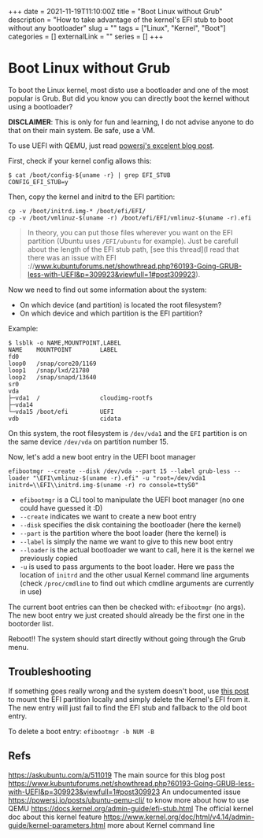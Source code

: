 +++
date = 2021-11-19T11:10:00Z
title = "Boot Linux without Grub"
description = "How to take advantage of the kernel's EFI stub to boot without any bootloader"
slug = ""
tags = ["Linux", "Kernel", "Boot"]
categories = []
externalLink = ""
series = []
+++

# Boot Linux without Grub

To boot the Linux kernel, most disto use a bootloader and one of the most popular is Grub. But did you know you can directly boot the kernel without using a bootloader?

**DISCLAIMER**: This is only for fun and learning, I do not advise anyone to do that on their main system. Be safe, use a VM.

To use UEFI with QEMU, just read [powersj's excelent blog post](https://powersj.io/posts/ubuntu-qemu-cli/#booting-with-uefi).

First, check if your kernel config allows this:

```
$ cat /boot/config-${uname -r} | grep EFI_STUB
CONFIG_EFI_STUB=y
```

Then, copy the kernel and initrd to the EFI partition:

```
cp -v /boot/initrd.img-* /boot/efi/EFI/
cp -v /boot/vmlinuz-$(uname -r) /boot/efi/EFI/vmlinuz-$(uname -r).efi
```

> In theory, you can put those files wherever you want on the EFI partition (Ubuntu uses `/EFI/ubuntu` for example). Just be carefull about the length of the EFI stub path, [see this thread](I read that there was an issue with EFI ://www.kubuntuforums.net/showthread.php?60193-Going-GRUB-less-with-UEFI&p=309923&viewfull=1#post309923).

Now we need to find out some information about the system:
 - On which device (and partition) is located the root filesystem?
 - On which device and which partition is the EFI partition?

Example:

```
$ lsblk -o NAME,MOUNTPOINT,LABEL
NAME    MOUNTPOINT        LABEL
fd0
loop0   /snap/core20/1169
loop1   /snap/lxd/21780
loop2   /snap/snapd/13640
sr0
vda
├─vda1  /                 cloudimg-rootfs
├─vda14
└─vda15 /boot/efi         UEFI
vdb                       cidata
```

On this system, the root filesystem is `/dev/vda1` and the `EFI` partition is on the same device `/dev/vda` on partition number 15.

Now, let's add a new boot entry in the UEFI boot manager

```
efibootmgr --create --disk /dev/vda --part 15 --label grub-less --loader "\EFI\vmlinuz-$(uname -r).efi" -u "root=/dev/vda1 initrd=\\EFI\\initrd.img-$(uname -r) ro console=ttyS0"
```

 - `efibootmgr` is a CLI tool to manipulate the UEFI boot manager (no one could have guessed it :D)
 - `--create` indicates we want to create a new boot entry
 - `--disk` specifies the disk containing the bootloader (here the kernel)
 - `--part` is the partition where the boot loader (here the kernel) is
 - `--label` is simply the name we want to give to this new boot entry
 - `--loader` is the actual bootloader we want to call, here it is the kernel we previously copied
 - `-u` is used to pass arguments to the boot loader. Here we pass the location of `initrd` and the other usual Kernel command line arguments (check `/proc/cmdline` to find out which cmdline arguments are currently in use)

The current boot entries can then be checked with: `efibootmgr` (no args). The new boot entry we just created should already be the first one in the bootorder list.

Reboot!! The system should start directly without going through the Grub menu.

## Troubleshooting

If something goes really wrong and the system doesn't boot, use [this post](./qemu_cheatsheet.md) to mount the EFI partition locally and simply delete the Kernel's EFI from it. The new entry will just fail to find the EFI stub and fallback to the old boot entry.

To delete a boot entry: `efibootmgr -b NUM -B`

## Refs

https://askubuntu.com/a/511019 The main source for this blog post
https://www.kubuntuforums.net/showthread.php?60193-Going-GRUB-less-with-UEFI&p=309923&viewfull=1#post309923 An undocumented issue
https://powersj.io/posts/ubuntu-qemu-cli/ to know more about how to use QEMU
https://docs.kernel.org/admin-guide/efi-stub.html The official kernel doc about this kernel feature
https://www.kernel.org/doc/html/v4.14/admin-guide/kernel-parameters.html more about Kernel command line
